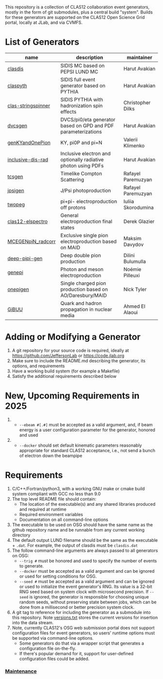 This repository is a collection of CLAS12 collaboration event generators, mostly in the form of git submodules, plus a central build "system".  Builds for these generators are supported on the CLAS12 Open Science Grid portal, locally at JLab, and via CVMFS.

# List of Generators 

name                 | description                                                    | maintainer
-------------------- | -------------------------------------------------------------- | ------------------
[clasdis]            | SIDIS MC based on PEPSI LUND MC                                | Harut Avakian
[claspyth]           | SIDIS full event generator based on PYTHIA                     | Harut Avakian
[clas-stringspinner] | SIDIS PYTHIA with hadronization spin effects                   | Christopher Dilks
[dvcsgen]            | DVCS/pi0/eta generator based on GPD and PDF parameterizations  | Harut Avakian
[genKYandOnePion]    | KY, pi0P and pi+N                                              | Valerii Klimenko
[inclusive-dis-rad]  | Inclusive electron and optionally radiative photon using PDFs  | Harut Avakian
[tcsgen]             | Timelike Compton Scattering                                    | Rafayel Paremuzyan
[jpsigen]            | J/Psi photoproduction                                          | Rafayel Paremuzyan
[twopeg]             | pi+pi- electroproduction off protons                           | Iuliia Skorodumina
[clas12-elspectro]   | General electroproduction final states                         | Derek Glazier
[MCEGENpiN_radcorr]  | Exclusive single pion electroproduction based on MAID          | Maksim Davydov
[deep-pipi-gen]      | Deep double pion production                                    | Dilini Bulumulla
[genepi]             | Photon and meson electroproduction                             | Noémie Pilleuxi
[onepigen]           | Single charged pion production based on AO/Daresbury/MAID      | Nick Tyler
[GiBUU]              | Quark and hadron propagation in nuclear media                  | Ahmed El Alaoui 

# Adding or Modifying a Generator

1. A git repository for your source code is required, ideally at https://github.com/JeffersonLab or https://code.jlab.org
1. Make sure to include the README.md describing the generator, its options, and requirements
1. Have a working build system (for example a Makefile)
1. Satisfy the additional requirements described below

#  New, Upcoming Requirements in 2025 
1. - `--ebeam #[.#]` must be accepted as a valid argument, and, if beam energy is a user configuration parameter for the generator, honored and used
2. - `--docker` should set default kinematic parameters reasonably appropriate for standard CLAS12 acceptance, i.e., not send a bunch of electron down the beampipe

# Requirements
1. C/C++/Fortran/python3, with a working GNU make or cmake build system compliant with GCC no less than 9.0
1. The top level README file should contain:
   - The location of the executable(s) and any shared libraries produced and required at runtime
   - Required environment variables
   - Documentation on all command-line options
1. The executable to be used on OSG should have the same name as the github repository name and be runnable from any current working directory
1. The default output LUND filename should be the same as the executable + `.dat`. For example, the output of clasdis must be `clasdis.dat`
1. The follow command-line arguments are always passed to all generators on OSG:
   - `--trig #` must be honored and used to specify the number of events to generate.
   - `--docker` must be accepted as a valid argument and can be ignored or used for setting conditions for OSG.
   - `--seed #` must be accepted as a valid argument and can be ignored or used to initialize the event generator's RNG.  Its value is a 32-bit RNG seed based on system clock with microsecond precision.  If `--seed` is ignored, the generator is responsible for choosing unique random seeds, without preserving state between jobs, which can be done from a millisecond or better precision system clock.
1. A git tag to reference for including the generator as a submodule into this repository.  Note [versions.txt](versions.txt) stores the current versions for insertion into the data stream.
1. Note, currently CLAS12's OSG web submission portal does not support configuration files for event generators, so users' runtime options must be supported via command-line options.
   -  Some generators do that via a wrapper script that generates a configuration file on-the-fly.
   -  If there's popular demand for it, support for user-defined configuration files could be added.

### [Maintenance](./doc/maintenance.md)

[clasdis]: https://github.com/jeffersonlab/clasdis 
[claspyth]: https://github.com/jeffersonlab/claspyth
[clas-stringspinner]: https://github.com/JeffersonLab/clas-stringspinner.git
[dvcsgen]: https://github.com/jeffersonlab/dvcsgen
[genKYandOnePion]: https://github.com/ValeriiKlimenko/genKYandOnePion
[inclusive-dis-rad]: https://github.com/jeffersonlab/inclusive-dis-rad
[tcsgen]: https://github.com/jeffersonlab/tcsgen
[jpsigen]: https://github.com/jeffersonlab/jpsigen
[twopeg]: https://github.com/skorodumina/twopeg
[clas12-elspectro]: https://github.com/dglazier/clas12-elspectro/
[MCEGENpiN_radcorr]: https://github.com/Maksaska/MCEGENpiN_radcorr 
[deep-pipi-gen]: https://github.com/jeffersonlab/deep-pipi-gen
[genepi]: https://github.com/N-Plx/genepi
[onepigen]: https://github.com/tylern4/onepigen
[GENIE]: genie-util
[GiBUU]: gibuu
